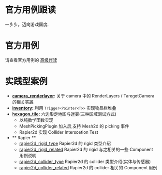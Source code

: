 # 官方用例跟读
一步步，迈向游戏国度.

# 官方用例
请查看官方用例的 [高级伴读](https://github.com/byronzr/learn_bevy/tree/main/examples)

# 实践型案例
* **[camera_renderlayer](https://github.com/byronzr/learn_bevy/tree/main/examples/byronzr/camera_renderlayer.rs):** 关于 camera 中的 RenderLayers / TaregetCamera 的相关实践
* **[inventory](https://github.com/byronzr/learn_bevy/tree/main/examples/byronzr/inventory.rs):** 利用 `Trigger<Pointer<T>>` 实现物品栏堆叠
* **[hexagon_tile](https://github.com/byronzr/learn_bevy/tree/main/examples/byronzr/hexagon_tile):** 六边形走地图与迷雾(三种区域测试方式)
    * 以纯数学函数实现
    * MeshPickingPlugin 加入后,支持 Mesh2d 的 picking 事件
    * Rapier2d 实现 Collider Interscetion Test
* ** Rapier **
    * [rapier2d_rigid_type](https://github.com/byronzr/learn_bevy/tree/main/examples/rapier2d/rapier2d_rigid_type.rs) Rapier2d 的 rigid 类型介绍
    * [rapier2d_rigid_related](https://github.com/byronzr/learn_bevy/tree/main/examples/rapier2d/rapier2d_rigid_related.rs) Rapier2d 的 rigid 与之相关的一些 Component 用例说明
    * [rapier2d_collider_type](https://github.com/byronzr/learn_bevy/tree/main/examples/rapier2d/rapier2d_collider_type.rs) Rapier2d 的 collider 类型介绍(实体与传感器)
    * [rapier2d_collider_related](https://github.com/byronzr/learn_bevy/tree/main/examples/rapier2d/rapier2d_collider_related.rs) Rapier2d 的 collider 相关的 Component 用例
	
	





